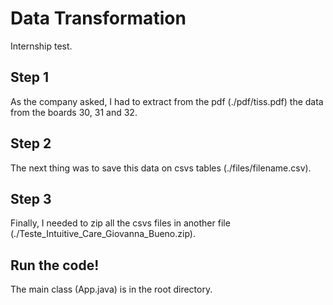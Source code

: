 # Data Transformation
Internship test.

## Step 1
As the company asked, I had to extract from the pdf (./pdf/tiss.pdf) the data from the boards 30, 31 and 32.

## Step 2
The next thing was to save this data on csvs tables (./files/filename.csv).

## Step 3
Finally, I needed to zip all the csvs files in another file (./Teste_Intuitive_Care_Giovanna_Bueno.zip).

## Run the code!
The main class (App.java) is in the root directory.